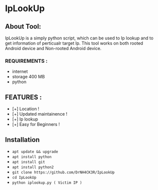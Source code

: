 # IpLookUp

## About Tool:
IpLookUp is a simply python script, which can be used to Ip lookup and to get information of perticualr target Ip. This tool works on both rooted Android device and Non-rooted Android device.

### REQUIREMENTS :
* internet
* storage 400 MB
* python

## FEATURES :
* [+] Location !
* [+] Updated maintainence !
* [+] Ip lookup
* [+] Easy for Beginners !

## Installation
* `apt update && upgrade`
* `apt install python`
* `apt install git`
* `apt install python2`
* `git clone https://github.com/DrNH4CK3R/IpLookUp`
* `cd IpLookUp`
* `python iplookup.py ( Victim IP )`
